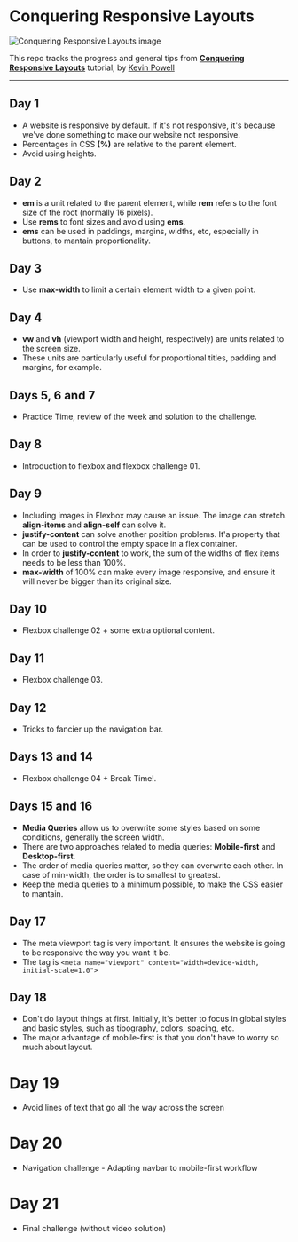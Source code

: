 # Conquering Responsive Layouts

![Conquering Responsive Layouts image](https://d31ezp3r8jwmks.cloudfront.net/gjQ6wqLoXSviuBRJPa3PXUPi)

This repo tracks the progress and general tips from [**Conquering Responsive Layouts**](https://courses.kevinpowell.co/courses/conquering-responsive-layouts) tutorial, by [Kevin Powell](https://youtube.com/kevinpowell)

<hr>

## Day 1
* A website is responsive by default. If it's not responsive, it's because we've done something to make our website not responsive.
* Percentages in CSS **(%)** are relative to the parent element.
* Avoid using heights.

## Day 2
* **em** is a unit related to the parent element, while **rem** refers to the font size of the root (normally 16 pixels).
* Use **rems** to font sizes and avoid using **ems**.
* **ems** can be used in paddings, margins, widths, etc, especially in buttons, to mantain proportionality.

## Day 3
* Use **max-width** to limit a certain element width to a given point.

## Day 4
* **vw** and **vh** (viewport width and height, respectively) are units related to the screen size.
* These units are particularly useful for proportional titles, padding and margins, for example.

## Days 5, 6 and 7
* Practice Time, review of the week and solution to the challenge.

## Day 8
* Introduction to flexbox and flexbox challenge 01.

## Day 9
* Including images in Flexbox may cause an issue. The image can stretch. **align-items** and **align-self** can solve it.
* **justify-content** can solve another position problems. It'a property that can be used to control the empty space in a flex container.
* In order to **justify-content** to work, the sum of the widths of flex items needs to be less than 100%.
* **max-width** of 100% can make every image responsive, and ensure it will never be bigger than its original size.

## Day 10
* Flexbox challenge 02 + some extra optional content.

## Day 11
* Flexbox challenge 03.

## Day 12
* Tricks to fancier up the navigation bar.

## Days 13 and 14
* Flexbox challenge 04 + Break Time!.

## Days 15 and 16
* **Media Queries** allow us to overwrite some styles based on some conditions, generally the screen width.
* There are two approaches related to media queries: **Mobile-first** and **Desktop-first**.
* The order of media queries matter, so they can overwrite each other. In case of min-width, the order is to smallest to greatest.
* Keep the media queries to a minimum possible, to make the CSS easier to mantain.

## Day 17
* The meta viewport tag is very important. It ensures the website is going to be responsive the way you want it be.
* The tag is `<meta name="viewport" content="width=device-width, initial-scale=1.0">`

## Day 18
* Don't do layout things at first. Initially, it's better to focus in global styles and basic styles, such as tipography, colors, spacing, etc.
* The major advantage of mobile-first is that you don't have to worry so much about layout.

# Day 19
* Avoid lines of text that go all the way across the screen

# Day 20
* Navigation challenge - Adapting navbar to mobile-first workflow

# Day 21
* Final challenge (without video solution)
